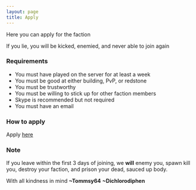 ```yaml
---
layout: page
title: Apply
---
```


Here you can apply for the faction

If you lie, you will be kicked, enemied, and never able to join again

### Requirements

- You must have played on the server for at least a week
- You must be good at either building, PvP, or redstone
- You must be trustworthy
- You must be willing to stick up for other faction members
- Skype is recommended but not required
- You must have an email

### How to apply

Apply [here](https://docs.google.com/forms/d/1MwjcnUk4C9Q-1Vl-OX6v0sMP-LMICznQl-otZ7qWvus/viewform)

### Note

If you leave within the first 3 days of joining, we **will** enemy you, spawn kill you, destroy your faction, and prison your dead, sauced up body.

With all kindness in mind
<span id="c2">__~Tommsy64__</span>
<span id="cr">__~Dichlorodiphen__</span>